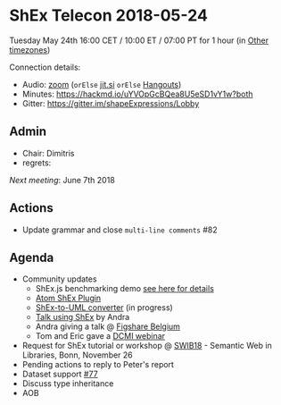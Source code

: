 # ShEx Telecon 2018-05-24

Tuesday May 24th 16:00 CET / 10:00 ET / 07:00 PT for 1 hour (in [Other timezones](https://www.timeanddate.com/worldclock/fixedtime.html?msg=ShEx+CG&iso=20180524T16&p1=195&ah=1))

Connection details:

* Audio: [zoom](https://zoom.us/j/441496948) (`orElse` [jit.si](https://meet.jit.si/ShEx) `orElse` [Hangouts](http://tinyurl.com/ShEx-hangouts))
* Minutes: https://hackmd.io/uYVOpGcBQea8U5eSD1vY1w?both
* Gitter: https://gitter.im/shapeExpressions/Lobby

## Admin

 * Chair: Dimitris
 * regrets: 

*Next meeting*: June 7th 2018

## Actions
 * Update grammar and close `multi-line comments` #82

## Agenda
 * Community updates 
   * ShEx.js benchmarking demo [see here for details](https://gitter.im/shapeExpressions/Lobby?at=5afb02455a1d895fae40700a)
   * [Atom ShEx Plugin](https://github.com/labra/language-shexc)
   * [ShEx-to-UML converter](http://rdfshape.weso.es/schemaInfo?schemaURL=https%3A%2F%2Fraw.githubusercontent.com%2FSuLab%2FGenewiki-ShEx%2Fmaster%2Fproteins%2FWikidata-human-proteins.shex&schemaFormat=ShExC&schemaEngine=ShEx) (in progress)
   * [Talk using ShEx](https://figshare.com/articles/Introducing_federated_queries_with_Wikidata/6287144) by Andra
   * Andra giving a talk @ [Figshare Belgium](https://figshare.com/articles/Introducing_federated_queries_with_Wikidata/6287144)
   * Tom and Eric gave a [DCMI webinar](https://github.com/shexSpec/talks/blob/gh-pages/2018/05-22-dcmiwebinar-tombaker-ericp/ShEx.pdf)
 * Request for ShEx tutorial or workshop @ [SWIB18](http://swib.org/swib18/) - Semantic Web in Libraries, Bonn, November 26
 * Pending actions to reply to Peter's report
 * Dataset support [#77](https://github.com/shexSpec/shex/issues/77)
 * Discuss type inheritance
 * AOB 

